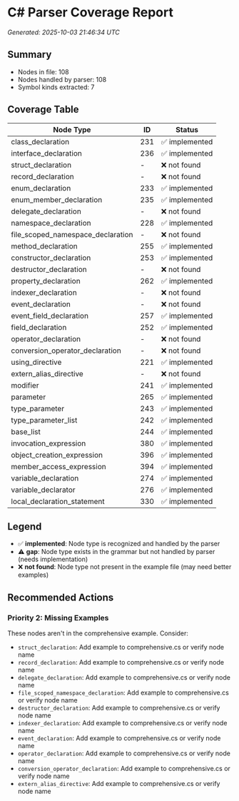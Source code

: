 # C# Parser Coverage Report

*Generated: 2025-10-03 21:46:34 UTC*

## Summary
- Nodes in file: 108
- Nodes handled by parser: 108
- Symbol kinds extracted: 7

## Coverage Table

| Node Type | ID | Status |
|-----------|-----|--------|
| class_declaration | 231 | ✅ implemented |
| interface_declaration | 236 | ✅ implemented |
| struct_declaration | - | ❌ not found |
| record_declaration | - | ❌ not found |
| enum_declaration | 233 | ✅ implemented |
| enum_member_declaration | 235 | ✅ implemented |
| delegate_declaration | - | ❌ not found |
| namespace_declaration | 228 | ✅ implemented |
| file_scoped_namespace_declaration | - | ❌ not found |
| method_declaration | 255 | ✅ implemented |
| constructor_declaration | 253 | ✅ implemented |
| destructor_declaration | - | ❌ not found |
| property_declaration | 262 | ✅ implemented |
| indexer_declaration | - | ❌ not found |
| event_declaration | - | ❌ not found |
| event_field_declaration | 257 | ✅ implemented |
| field_declaration | 252 | ✅ implemented |
| operator_declaration | - | ❌ not found |
| conversion_operator_declaration | - | ❌ not found |
| using_directive | 221 | ✅ implemented |
| extern_alias_directive | - | ❌ not found |
| modifier | 241 | ✅ implemented |
| parameter | 265 | ✅ implemented |
| type_parameter | 243 | ✅ implemented |
| type_parameter_list | 242 | ✅ implemented |
| base_list | 244 | ✅ implemented |
| invocation_expression | 380 | ✅ implemented |
| object_creation_expression | 396 | ✅ implemented |
| member_access_expression | 394 | ✅ implemented |
| variable_declaration | 274 | ✅ implemented |
| variable_declarator | 276 | ✅ implemented |
| local_declaration_statement | 330 | ✅ implemented |

## Legend

- ✅ **implemented**: Node type is recognized and handled by the parser
- ⚠️ **gap**: Node type exists in the grammar but not handled by parser (needs implementation)
- ❌ **not found**: Node type not present in the example file (may need better examples)

## Recommended Actions

### Priority 2: Missing Examples
These nodes aren't in the comprehensive example. Consider:

- `struct_declaration`: Add example to comprehensive.cs or verify node name
- `record_declaration`: Add example to comprehensive.cs or verify node name
- `delegate_declaration`: Add example to comprehensive.cs or verify node name
- `file_scoped_namespace_declaration`: Add example to comprehensive.cs or verify node name
- `destructor_declaration`: Add example to comprehensive.cs or verify node name
- `indexer_declaration`: Add example to comprehensive.cs or verify node name
- `event_declaration`: Add example to comprehensive.cs or verify node name
- `operator_declaration`: Add example to comprehensive.cs or verify node name
- `conversion_operator_declaration`: Add example to comprehensive.cs or verify node name
- `extern_alias_directive`: Add example to comprehensive.cs or verify node name

